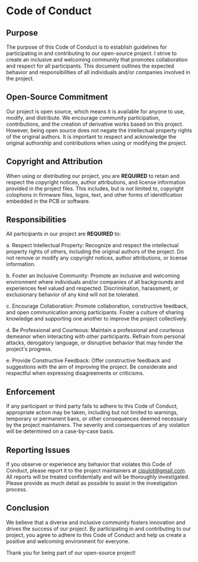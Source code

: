 # Code of Conduct

## Purpose

The purpose of this Code of Conduct is to establish guidelines for participating in and contributing to our open-source project. I strive to create an inclusive and welcoming community that promotes collaboration and respect for all participants. This document outlines the expected behavior and responsibilities of all individuals and/or companies involved in the project.

## Open-Source Commitment

Our project is open source, which means it is available for anyone to use, modify, and distribute. We encourage community participation, contributions, and the creation of derivative works based on this project. However, being open source does not negate the intellectual property rights of the original authors. It is important to respect and acknowledge the original authorship and contributions when using or modifying the project.

## Copyright and Attribution

When using or distributing our project, you are **REQUIRED** to retain and respect the copyright notices, author attributions, and license information provided in the project files. This includes, but is not limited to, copyright colophons in firmware files, logos, text, and other forms of identification embedded in the PCB or software.

## Responsibilities

All participants in our project are **REQUIRED** to:

a. Respect Intellectual Property: Recognize and respect the intellectual property rights of others, including the original authors of the project. Do not remove or modify any copyright notices, author attributions, or license information.

b. Foster an Inclusive Community: Promote an inclusive and welcoming environment where individuals and/or companies of all backgrounds and experiences feel valued and respected. Discrimination, harassment, or exclusionary behavior of any kind will not be tolerated.

c. Encourage Collaboration: Promote collaboration, constructive feedback, and open communication among participants. Foster a culture of sharing knowledge and supporting one another to improve the project collectively.

d. Be Professional and Courteous: Maintain a professional and courteous demeanor when interacting with other participants. Refrain from personal attacks, derogatory language, or disruptive behavior that may hinder the project's progress.

e. Provide Constructive Feedback: Offer constructive feedback and suggestions with the aim of improving the project. Be considerate and respectful when expressing disagreements or criticisms.

## Enforcement

If any participant or third party fails to adhere to this Code of Conduct, appropriate action may be taken, including but not limited to warnings, temporary or permanent bans, or other consequences deemed necessary by the project maintainers. The severity and consequences of any violation will be determined on a case-by-case basis.

## Reporting Issues

If you observe or experience any behavior that violates this Code of Conduct, please report it to the project maintainers at cipulot@gmail.com. All reports will be treated confidentially and will be thoroughly investigated. Please provide as much detail as possible to assist in the investigation process.

## Conclusion

We believe that a diverse and inclusive community fosters innovation and drives the success of our project. By participating in and contributing to our project, you agree to adhere to this Code of Conduct and help us create a positive and welcoming environment for everyone.

Thank you for being part of our open-source project!
